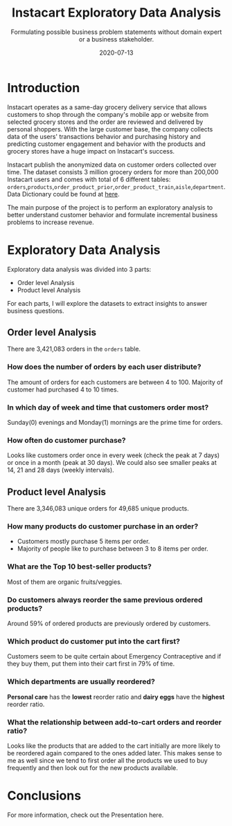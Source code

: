 ﻿---
title: Instacart Exploratory Data Analysis
subtitle: Formulating possible business problem statements without domain expert or a business stakeholder.
method: Python
layout: default
modal-id: 1
date: 2020-07-13
img: imdb.png
thumbnail: imdb.png
alt: image-alt

---

#  Introduction
Instacart operates as a same-day grocery delivery service that allows customers to shop through the company's mobile app or website from selected grocery stores and the order are reviewed and delivered by personal shoppers. With the large customer base, the company collects data of the users' transactions behavior and purchasing history and predicting customer engagement and behavior with the products and grocery stores have a huge impact on Instacart's success.

Instacart publish the anonymized data on customer orders collected over time. The dataset consists 3 million grocery orders for more than 200,000 Instacart users and comes with total of 6 different tables: `orders`,`products`,`order_product_prior`,`order_product_train`,`aisle`,`department`. Data Dictionary could be found at [here](https://gist.github.com/jeremystan/c3b39d947d9b88b3ccff3147dbcf6c6b).

The main purpose of the project is to perform an exploratory analysis to better understand customer behavior and formulate incremental business problems to increase revenue.

# Exploratory Data Analysis
Exploratory data analysis was divided into 3 parts:
 - Order level Analysis
 - Product level Analysis


For each parts, I will explore the datasets to extract insights to answer business questions.

## Order level Analysis
There are 3,421,083 orders in the `orders` table.

### How does the number of orders by each user distribute?
 <img1>
The amount of orders for each customers are between 4 to 100. Majority of customer had purchased 4 to 10 times.

### In which day of week and time that customers order most?
 <img2>

Sunday(0) evenings and Monday(1) mornings are the prime time for orders.

### How often do customer purchase?
<img3>

Looks like customers order once in every week (check the peak at 7 days) or once in a month (peak at 30 days). We could also see smaller peaks at 14, 21 and 28 days (weekly intervals).

## Product level Analysis
There are 3,346,083 unique orders for 49,685 unique products.
### How many products do customer purchase in an order?
<img4>

- Customers mostly purchase 5 items per order.
- Majority of people like to purchase between 3 to 8 items per order.  

### What are the Top 10 best-seller products?
<img5>
Most of them are organic fruits/veggies.

### Do customers always reorder the same previous ordered products?
<img6>
Around 59% of ordered products are previously ordered by customers.

### Which product do customer put into the cart first?
<img7>
Customers seem to be quite certain about Emergency Contraceptive and if they buy them, put them into their cart first in 79% of time.

### Which departments are usually reordered?
<img8>

**Personal care** has the **lowest** reorder ratio and **dairy eggs** have the **highest** reorder ratio.

### What the relationship between add-to-cart orders and reorder ratio?
<img9>
Looks like the products that are added to the cart initially are more likely to be reordered again compared to the ones added later. This makes sense to me as well since we tend to first order all the products we used to buy frequently and then look out for the new products available.


# Conclusions
For more information, check out the Presentation here.
